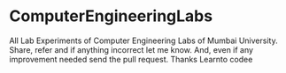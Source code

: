# ComputerEngineeringLabs

All Lab Experiments of Computer Engineering Labs of Mumbai University. Share, refer and if anything incorrect let me know. And, even if any improvement needed send the pull request. Thanks 
Learnto codee
